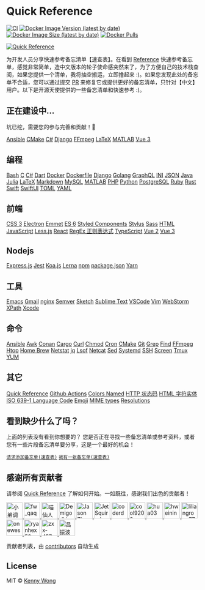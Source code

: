 Quick Reference
===

<!--rehype:ignore:start-->
[![CI](https://github.com/jaywcjlove/reference/actions/workflows/ci.yml/badge.svg)](https://github.com/jaywcjlove/reference/actions/workflows/ci.yml)
[![Docker Image Version (latest by date)](https://img.shields.io/docker/v/wcjiang/reference)](https://hub.docker.com/r/wcjiang/reference)
[![Docker Image Size (latest by date)](https://img.shields.io/docker/image-size/wcjiang/reference)](https://hub.docker.com/r/wcjiang/reference)
[![Docker Pulls](https://img.shields.io/docker/pulls/wcjiang/reference)](https://hub.docker.com/r/wcjiang/reference)
<!--rehype:ignore:end-->

<!--rehype:ignore:start-->
[![Quick Reference](https://user-images.githubusercontent.com/1680273/200623638-280ac85b-0cfa-4c60-bae3-ae14231acc6f.png)](https://jaywcjlove.github.io/reference)
<!--rehype:ignore:end-->

为开发人员分享快速参考备忘清单【速查表】。在看到 [Reference](https://github.com/Randy8080/reference) 快速参考备忘单，感觉非常简单，造中文版本的轮子使命感突然来了，为了方便自己的技术栈查阅，如果您提供一个清单，我将抽空搬运，立即撸起来 :)。如果您发现此处的备忘单不合适，您可以通过提交 [PR](https://github.com/jaywcjlove/reference/blob/main/CONTRIBUTING.md) 来修复它或提供更好的备忘清单，只针对【中文】用户。以下是开源天使提供的一些备忘清单和快速参考 :)。

## 正在建设中...

坑已挖，需要您的参与完善和贡献！🙏
<!--rehype:style=padding-bottom: 23px;-->

[Ansible](./docs/ansible.md)<!--rehype:style=background: rgb(238 0 0/var(\-\-bg\-opacity));&class=contributing tag&data-lang=RedHad&data-info=👆看看还缺点儿什么？-->
[CMake](./docs/cmake.md)<!--rehype:style=background: rgb(92 107 192/var(\-\-bg\-opacity));&class=contributing-->
[C#](./docs/cs.md)<!--rehype:style=background: rgb(6 147 13/var(\-\-bg\-opacity));&class=contributing-->
[Django](./docs/djiango.md)<!--rehype:style=background: rgb(12 75 51/var(\-\-bg\-opacity));&class=contributing tag&data-lang=Python-->
[FFmpeg](./docs/ffmpeg.md)<!--rehype:style=background: rgb(0 193 9/var(\-\-bg\-opacity));&class=contributing-->
[LaTeX](./docs/latex.md)<!--rehype:style=background: rgb(0 128 128/var(\-\-bg\-opacity));&class=contributing-->
[MATLAB](./docs/matlab.md)<!--rehype:style=background: rgb(0 118 168/var(\-\-bg\-opacity));&class=contributing-->
[Vue 3 ](./docs/vue.md)<!--rehype:style=background: rgb(64 184 131/var(\-\-bg\-opacity));&class=contributing-->
<!--rehype:class=home-card-->

## 编程

[Bash](./docs/bash.md)<!--rehype:style=background: rgb(72 143 223/var(\-\-bg\-opacity));-->
[C](./docs/c.md)<!--rehype:style=background: rgb(92 107 192/var(\-\-bg\-opacity));-->
[C#](./docs/cs.md)<!--rehype:style=background: rgb(6 147 13/var(\-\-bg\-opacity));&class=contributing-->
[Dart](./docs/dart.md)<!--rehype:style=background: rgb(64 196 255/var(\-\-bg\-opacity));-->
[Docker](./docs/docker.md)<!--rehype:style=background: rgb(72 143 223/var(\-\-bg\-opacity));-->
[Dockerfile](./docs/dockerfile.md)<!--rehype:style=background: rgb(0 72 153/var(\-\-bg\-opacity));&class=tag&data-lang=Docker-->
[Django](./docs/djiango.md)<!--rehype:style=background: rgb(12 75 51/var(\-\-bg\-opacity));&class=contributing tag&data-lang=Python-->
[Golang](./docs/golang.md)<!--rehype:style=background: rgb(39 160 193/var(\-\-bg\-opacity));-->
[GraphQL](./docs/graphql.md)<!--rehype:style=background: rgb(214 66 146/var(\-\-bg\-opacity));-->
[INI](./docs/ini.md)<!--rehype:style=background: rgb(57 59 60/var(\-\-bg\-opacity));-->
[JSON](./docs/json.md)<!--rehype:style=background: rgb(57 59 60/var(\-\-bg\-opacity));-->
[Java](./docs/java.md)<!--rehype:style=background: rgb(211 55 49/var(\-\-bg\-opacity));&class=contributing&data-info=👆看看还缺点儿什么？-->
[Julia](./docs/julia.md)<!--rehype:style=background: rgb(211 55 49/var(\-\-bg\-opacity));&class=contributing&data-info=👆看看还缺点儿什么？-->
[LaTeX](./docs/latex.md)<!--rehype:style=background: rgb(0 128 128/var(\-\-bg\-opacity));&class=contributing-->
[Markdown](./docs/markdown.md)<!--rehype:style=background: rgb(103 61 156/var(\-\-bg\-opacity));-->
[MySQL](./docs/mysql.md)<!--rehype:style=background: rgb(1 117 143/var(\-\-bg\-opacity));&class=tag&data-lang=SQL-->
[MATLAB](./docs/matlab.md)<!--rehype:style=background: rgb(0 118 168/var(\-\-bg\-opacity));&class=contributing-->
[PHP](./docs/php.md)<!--rehype:style=background: rgb(79 91 147/var(\-\-bg\-opacity));-->
[Python](./docs/python.md)<!--rehype:style=background: rgb(43 91 132/var(\-\-bg\-opacity));-->
[PostgreSQL](./docs/postgres.md)<!--rehype:style=background: rgb(43 109 163/var(\-\-bg\-opacity));&class=tag&data-lang=SQL-->
[Ruby](./docs/ruby.md)<!--rehype:style=background: rgb(204 52 45/var(\-\-bg\-opacity));-->
[Rust](./docs/rust.md)<!--rehype:style=background: rgb(71 71 71/var(\-\-bg\-opacity));-->
[Swift](./docs/swift.md)<!--rehype:style=background: rgb(240 81 57/var(\-\-bg\-opacity));-->
[SwiftUI](./docs/swiftui.md)<!--rehype:style=background: rgb(10 127 247/var(\-\-bg\-opacity));&class=tag&data-lang=swift-->
[TOML](./docs/toml.md)<!--rehype:style=background: rgb(132 132 132/var(\-\-bg\-opacity));-->
[YAML](./docs/yaml.md)<!--rehype:style=background: rgb(91 163 230/var(\-\-bg\-opacity));-->
<!--rehype:class=home-card-->

## 前端

[CSS 3](./docs/css.md)<!--rehype:style=background: rgb(35 115 205/var(\-\-bg\-opacity));&class=tag&data-lang=CSS-->
[Electron](./docs/electron.md)<!--rehype:style=background: rgb(0 72 153/var(\-\-bg\-opacity));-->
[Emmet](./docs/emmet.md)<!--rehype:style=background: rgb(122 203 23/var(\-\-bg\-opacity));-->
[ES 6](./docs/es6.md)<!--rehype:style=background: rgb(122 203 23/var(\-\-bg\-opacity));&class=tag&data-lang=JS-->
[Styled Components](./docs/styled-components.md)<!--rehype:style=background: rgb(221 60 184/var(\-\-bg\-opacity));-->
[Stylus](./docs/stylus.md)<!--rehype:style=background: rgb(109 161 63/var(\-\-bg\-opacity));&class=tag&data-lang=CSS-->
[Sass](./docs/sass.md)<!--rehype:style=background: rgb(207 100 154/var(\-\-bg\-opacity));&class=tag&data-lang=CSS-->
[HTML](./docs/html.md)<!--rehype:style=background: rgb(228 77 39/var(\-\-bg\-opacity));-->
[JavaScript](./docs/javascript.md)<!--rehype:style=background: rgb(203 183 31/var(\-\-bg\-opacity));-->
[Less.js](./docs/lessjs.md)<!--rehype:style=background: rgb(29 54 93/var(\-\-bg\-opacity));&class=tag&data-lang=CSS-->
[React](./docs/react.md)<!--rehype:style=background: rgb(34 143 173/var(\-\-bg\-opacity));-->
[RegEx 正则表达式](./docs/regex.md)<!--rehype:style=background: rgb(149 36 155/var(\-\-bg\-opacity));-->
[TypeScript](./docs/typescript.md)<!--rehype:style=background: rgb(49 120 198/var(\-\-bg\-opacity));-->
[Vue 2](./docs/vue2.md)<!--rehype:style=background: rgb(64 184 131/var(\-\-bg\-opacity));-->
[Vue 3 ](./docs/vue.md)<!--rehype:style=background: rgb(64 184 131/var(\-\-bg\-opacity));&class=contributing-->
<!--rehype:class=home-card-->

## Nodejs

[Express.js](./docs/expressjs.md)<!--rehype:style=background: rgb(95 151 206/var(\-\-bg\-opacity));-->
[Jest](./docs/jest.md)<!--rehype:style=background: rgb(153 66 91/var(\-\-bg\-opacity));-->
[Koa.js](./docs/koajs.md)<!--rehype:style=background: rgb(95 151 206/var(\-\-bg\-opacity));-->
[Lerna](./docs/lerna.md)<!--rehype:style=background: rgb(192 132 252/var(\-\-bg\-opacity));-->
[npm](./docs/npm.md)<!--rehype:style=background: rgb(203 2 0/var(\-\-bg\-opacity));-->
[package.json](./docs/package.json.md)<!--rehype:style=background: rgb(132 132 132/var(\-\-bg\-opacity));-->
[Yarn](./docs/yarn.md)<!--rehype:style=background: rgb(33 136 182/var(\-\-bg\-opacity));-->
<!--rehype:class=home-card-->

## 工具

[Emacs](./docs/emacs.md)<!--rehype:style=background: rgb(98 36 134/var(\-\-bg\-opacity));-->
[Gmail](./docs/gmail.md)<!--rehype:style=background: rgb(234 67 54/var(\-\-bg\-opacity));-->
[nginx](./docs/nginx.md)<!--rehype:style=background: rgb(0 153 0/var(\-\-bg\-opacity));-->
[Semver](./docs/semver.md)<!--rehype:style=background: rgb(106 111 141/var(\-\-bg\-opacity));-->
[Sketch](./docs/sketch.md)<!--rehype:style=background: rgb(223 148 0/var(\-\-bg\-opacity));&class=tag&data-lang=macOS-->
[Sublime Text](./docs/sublime-text.md)<!--rehype:style=background: rgb(223 148 0/var(\-\-bg\-opacity));-->
[VSCode](./docs/vscode.md)<!--rehype:style=background: rgb(91 163 230/var(\-\-bg\-opacity));-->
[Vim](./docs/vim.md)<!--rehype:style=background: rgb(9 150 8/var(\-\-bg\-opacity));-->
[WebStorm](./docs/webstorm.md)<!--rehype:style=background: rgb(32 148 220/var(\-\-bg\-opacity));-->
[XPath](./docs/xpath.md)<!--rehype:style=background: rgb(91 163 230/var(\-\-bg\-opacity));-->
[Xcode](./docs/xcode.md)<!--rehype:style=background: rgb(24 151 233/var(\-\-bg\-opacity));&class=tag&data-lang=macOS-->
<!--rehype:class=home-card-->

## 命令

[Ansible](./docs/ansible.md)<!--rehype:style=background: rgb(238 0 0/var(\-\-bg\-opacity));&class=contributing tag&data-lang=RedHad&data-info=👆看看还缺点儿什么？-->
[Awk](./docs/awk.md)<!--rehype:style=background: rgb(16 185 129/var(\-\-bg\-opacity));-->
[Conan](./docs/conan.md)<!--rehype:style=background: rgb(0 193 9/var(\-\-bg\-opacity));&class=tag&data-lang=C/C++-->
[Cargo](./docs/cargo.md)<!--rehype:style=background: rgb(71 71 71/var(\-\-bg\-opacity));&class=tag&data-lang=Rust-->
[Curl](./docs/curl.md)<!--rehype:style=background: rgb(16 185 129/var(\-\-bg\-opacity));-->
[Chmod](./docs/chmod.md)<!--rehype:style=background: rgb(16 185 129/var(\-\-bg\-opacity));-->
[Cron](./docs/cron.md)<!--rehype:style=background: rgb(239 68 68/var(\-\-bg\-opacity));-->
[CMake](./docs/cmake.md)<!--rehype:style=background: rgb(92 107 192/var(\-\-bg\-opacity));&class=contributing-->
[Git](./docs/git.md)<!--rehype:style=background: rgb(215 89 62/var(\-\-bg\-opacity));-->
[Grep](./docs/grep.md)<!--rehype:style=background: rgb(16 185 129/var(\-\-bg\-opacity));-->
[Find](./docs/find.md)<!--rehype:style=background: rgb(16 185 129/var(\-\-bg\-opacity));-->
[FFmpeg](./docs/ffmpeg.md)<!--rehype:style=background: rgb(0 193 9/var(\-\-bg\-opacity));&class=contributing-->
[Htop](./docs/htop.md)<!--rehype:style=background: rgb(16 185 129/var(\-\-bg\-opacity));-->
[Home Brew](./docs/homebrew.md)<!--rehype:style=background: rgb(252 185 87/var(\-\-bg\-opacity));&class=tag&data-lang=macOS-->
[Netstat](./docs/netstat.md)<!--rehype:style=background: rgb(16 185 129/var(\-\-bg\-opacity));-->
[jq](./docs/jq.md)<!--rehype:style=background: rgb(16 185 129/var(\-\-bg\-opacity));&class=tag&data-lang=JSON-->
[Lsof](./docs/lsof.md)<!--rehype:style=background: rgb(16 185 129/var(\-\-bg\-opacity));-->
[Netcat](./docs/netcat.md)<!--rehype:style=background: rgb(4 92 135/var(\-\-bg\-opacity));-->
[Sed](./docs/sed.md)<!--rehype:style=background: rgb(16 185 129/var(\-\-bg\-opacity));-->
[Systemd](./docs/systemd.md)<!--rehype:style=background: rgb(16 185 129/var(\-\-bg\-opacity));-->
[SSH](./docs/ssh.md)<!--rehype:style=background: rgb(99 99 99/var(\-\-bg\-opacity));-->
[Screen](./docs/screen.md)<!--rehype:style=background: rgb(99 99 99/var(\-\-bg\-opacity));-->
[Tmux](./docs/tmux.md)<!--rehype:style=background: rgb(99 99 99/var(\-\-bg\-opacity));-->
[YUM](./docs/yum.md)<!--rehype:style=background: rgb(86 86 123/var(\-\-bg\-opacity));-->
<!--rehype:class=home-card-->

## 其它

[Quick Reference](./docs/quickreference.md)<!--rehype:style=background: rgb(16 185 129/var(\-\-bg\-opacity));&class=tag&data-lang=排版说明-->
[Github Actions](./docs/github-actions.md)<!--rehype:style=background: rgb(121 184 255/var(\-\-bg\-opacity));-->
[Colors Named](./docs/colors-named.md)<!--rehype:style=background: rgb(16 185 129/var(\-\-bg\-opacity));&class=tag&data-lang=CSS-->
[HTTP 状态码](./docs/http-status-code.md)<!--rehype:style=background: rgb(16 185 129/var(\-\-bg\-opacity));-->
[HTML 字符实体](./docs/html-char.md)<!--rehype:style=background: rgb(16 185 129/var(\-\-bg\-opacity));&class=tag&data-lang=HTML-->
[ISO 639-1 Language Code](./docs/iso-639-1.md)<!--rehype:style=background: rgb(16 185 129/var(\-\-bg\-opacity));-->
[Emoji](./docs/emoji.md)<!--rehype:style=background: rgb(16 185 129/var(\-\-bg\-opacity));-->
[MIME types](./docs/mime.md)<!--rehype:style=background: rgb(16 185 129/var(\-\-bg\-opacity));-->
[Resolutions](./docs/resolutions.md)<!--rehype:style=background: rgb(16 185 129/var(\-\-bg\-opacity));-->
<!--rehype:class=home-card-->

## 看到缺少什么了吗？
<!--rehype:wrap-style=text-align: center;max-width: 650px;margin: 0 auto;padding-top:4rem;&class=home-title-reset-->

上面的列表没有看到你想要的？ 您是否正在寻找一些备忘清单或参考资料，或者您有一些片段备忘清单要分享，这是一个最好的机会！

[`请求添加备忘单(速查表)`](https://github.com/jaywcjlove/reference/issues/new?title=【备忘清单】+请求%3A+&labels=request&template=cheatsheet-request.md&assignee=jaywcjlove)<!--rehype:class=home-button&style=margin-top:2rem&target=__blank-->
[`我有一张备忘单(速查表)`](https://github.com/jaywcjlove/reference/blob/main/CONTRIBUTING.md)<!--rehype:class=home-button text-grey&target=__blank-->
<!--rehype:style=margin-top:3rem-->

## 感谢所有贡献者
<!--rehype:wrap-style=text-align: center;max-width: 650px;margin: 0 auto;&class=home-title-reset-->

请参阅 [Quick Reference](./docs/quickreference.md) 了解如何开始。一如既往，感谢我们出色的贡献者！
<!--rehype:style=padding-bottom:1rem;-->

<!--GAMFC--><a href="https://github.com/jaywcjlove" title="小弟调调™">
  <img src="https://avatars.githubusercontent.com/u/1680273?v=4" width="42;" alt="小弟调调™"/>
</a>
<a href="https://github.com/Jack-Zhang-1314" title="fw_qaq">
  <img src="https://avatars.githubusercontent.com/u/82551626?v=4" width="42;" alt="fw_qaq"/>
</a>
<a href="https://github.com/catcto" title="喵仙人">
  <img src="https://avatars.githubusercontent.com/u/5467932?v=4" width="42;" alt="喵仙人"/>
</a>
<a href="https://github.com/demigodliu" title="DemigodLiu">
  <img src="https://avatars.githubusercontent.com/u/30372735?v=4" width="42;" alt="DemigodLiu"/>
</a>
<a href="https://github.com/jasnzhuang" title="Jason Zhuang">
  <img src="https://avatars.githubusercontent.com/u/16612921?v=4" width="42;" alt="Jason Zhuang"/>
</a>
<a href="https://github.com/JetSquirrel" title="JetSquirrel">
  <img src="https://avatars.githubusercontent.com/u/20291255?v=4" width="42;" alt="JetSquirrel"/>
</a>
<a href="https://github.com/gaoxiaoduan" title="coderduan">
  <img src="https://avatars.githubusercontent.com/u/69953511?v=4" width="42;" alt="coderduan"/>
</a>
<a href="https://github.com/cool9203" title="cool9203">
  <img src="https://avatars.githubusercontent.com/u/29609607?v=4" width="42;" alt="cool9203"/>
</a>
<a href="https://github.com/hua03" title="hua03">
  <img src="https://avatars.githubusercontent.com/u/19561959?v=4" width="42;" alt="hua03"/>
</a>
<a href="https://github.com/hweining" title="hweining">
  <img src="https://avatars.githubusercontent.com/u/8973985?v=4" width="42;" alt="hweining"/>
</a>
<a href="https://github.com/liliangrong777" title="liliangrong777">
  <img src="https://avatars.githubusercontent.com/u/58727146?v=4" width="42;" alt="liliangrong777"/>
</a>
<a href="https://github.com/onewesong" title="onewesong">
  <img src="https://avatars.githubusercontent.com/u/17920822?v=4" width="42;" alt="onewesong"/>
</a>
<a href="https://github.com/ryanhex53" title="ryanhex53">
  <img src="https://avatars.githubusercontent.com/u/360426?v=4" width="42;" alt="ryanhex53"/>
</a>
<a href="https://github.com/zxx-457" title="zxx-457">
  <img src="https://avatars.githubusercontent.com/u/114141362?v=4" width="42;" alt="zxx-457"/>
</a>
<a href="https://github.com/lvzhenbo" title="吕振波">
  <img src="https://avatars.githubusercontent.com/u/32427677?v=4" width="42;" alt="吕振波"/>
</a><!--GAMFC-END-->

贡献者列表，由 [contributors](https://github.com/jaywcjlove/github-action-contributors) 自动生成
<!--rehype:style=padding-top:1rem;-->

<!--rehype:ignore:start-->
## License

MIT © [Kenny Wong](https://github.com/jaywcjlove)
<!--rehype:ignore:end-->

